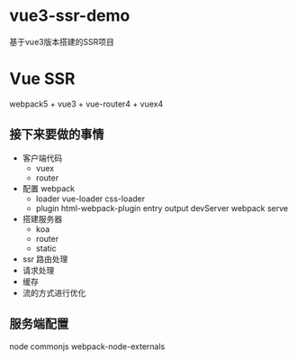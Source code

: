 # vue3-ssr-demo
基于vue3版本搭建的SSR项目
# Vue SSR

webpack5 + vue3 + vue-router4 + vuex4

## 接下来要做的事情

- 客户端代码
  - vuex
  - router
- 配置 webpack
  - loader
    vue-loader
    css-loader
  - plugin
    html-webpack-plugin
    entry
    output
    devServer
    webpack serve
- 搭建服务器
  - koa
  - router
  - static
- ssr 路由处理
- 请求处理
- 缓存
- 流的方式进行优化

## 服务端配置 

node
commonjs
webpack-node-externals